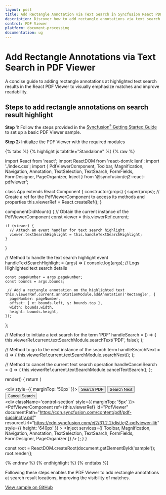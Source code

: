 ```yaml
---
layout: post
title: Add Rectangle Annotation via Text Search in Syncfusion React PDF Viewer
description: Discover how to add rectangle annotations via text search in the Syncfusion React PDF Viewer for a seamless mobile experience.
control: PDF Viewer
platform: document-processing
documentation: ug
---
```


# Add Rectangle Annotations via Text Search in PDF Viewer

A concise guide to adding rectangle annotations at highlighted text search results in the React PDF Viewer to visually emphasize matches and improve readability.

## Steps to add rectangle annotations on search result highlight

**Step 1:** Follow the steps provided in the [Syncfusion<sup style="font-size:70%">&reg;</sup> Getting Started Guide](https://help.syncfusion.com/document-processing/pdf/pdf-viewer/react/getting-started) to set up a basic PDF Viewer sample.

**Step 2:** Initialize the PDF Viewer with the required modules

{% tabs %}
{% highlight js tabtitle="Standalone" %}
{% raw %}

import React from 'react';
import ReactDOM from 'react-dom/client';
import './index.css';
import {
  PdfViewerComponent,
  Toolbar,
  Magnification,
  Navigation,
  Annotation,
  TextSelection,
  TextSearch,
  FormFields,
  FormDesigner,
  PageOrganizer,
  Inject
} from '@syncfusion/ej2-react-pdfviewer';

class App extends React.Component {
  constructor(props) {
    super(props);
    // Create a ref for the PdfViewerComponent to access its methods and properties
    this.viewerRef = React.createRef();
  }

  componentDidMount() {
    // Obtain the current instance of the PdfViewerComponent
    const viewer = this.viewerRef.current;

    if (viewer) {
      // Attach an event handler for text search highlight
      viewer.textSearchHighlight = this.handleTextSearchHighlight;
    }
  }

  // Method to handle the text search highlight event
  handleTextSearchHighlight = (args) => {
    console.log(args); // Logs Highlighted text search details

    const pageNumber = args.pageNumber;
    const bounds = args.bounds;

     // Add a rectangle annotation on the highlighted text
    this.viewerRef.current.annotationModule.addAnnotation('Rectangle', {
      pageNumber: pageNumber,
      offset: { x: bounds.left, y: bounds.top },
      width: bounds.width,
      height: bounds.height,
    });
  };

  // Method to initiate a text search for the term 'PDF'
  handleSearch = () => {
    this.viewerRef.current.textSearchModule.searchText('PDF', false);
  };

  // Method to go to the next instance of the search term
  handleSearchNext = () => {
    this.viewerRef.current.textSearchModule.searchNext();
  };

  // Method to cancel the current text search operation
  handleCancelSearch = () => {
    this.viewerRef.current.textSearchModule.cancelTextSearch();
  };

  render() {
    return (
      <div>
      <div style={{ marginTop: '50px' }}>
      <button onClick={this.handleSearch}>Search PDF</button>
      <button onClick={this.handleSearchNext}>Search Next</button>
      <button onClick={this.handleCancelSearch}>Cancel Search</button>
      </div>
      <div className='control-section' style={{ marginTop: '5px' }}>
        <PdfViewerComponent
            ref={this.viewerRef}
            id="PdfViewer"
          documentPath="https://cdn.syncfusion.com/content/pdf/pdf-succinctly.pdf"
          resourceUrl="https://cdn.syncfusion.com/ej2/31.2.2/dist/ej2-pdfviewer-lib"
          style={{ height: '640px' }}
        >
            <Inject services={[
              Toolbar,
              Magnification,
              Navigation,
              Annotation,
              TextSelection,
              TextSearch,
              FormFields,
              FormDesigner,
              PageOrganizer
            ]} />
        </PdfViewerComponent>
      </div>
      </div>
  );
}
}

const root = ReactDOM.createRoot(document.getElementById('sample'));
root.render(<App />);

{% endraw %}
{% endhighlight %}
{% endtabs %}

Following these steps enables the PDF Viewer to add rectangle annotations at search result locations, improving the visibility of matches.

[View sample on GitHub](https://github.com/SyncfusionExamples/react-pdf-viewer-examples/tree/master/How%20to)
